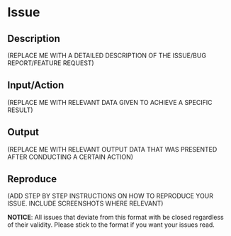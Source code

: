 # Issue

## Description
(REPLACE ME WITH A DETAILED DESCRIPTION OF THE ISSUE/BUG REPORT/FEATURE REQUEST)

## Input/Action
(REPLACE ME WITH RELEVANT DATA GIVEN TO ACHIEVE A SPECIFIC RESULT)


## Output
(REPLACE ME WITH RELEVANT OUTPUT DATA THAT WAS PRESENTED AFTER CONDUCTING A CERTAIN ACTION)


## Reproduce
(ADD STEP BY STEP INSTRUCTIONS ON HOW TO REPRODUCE YOUR ISSUE. INCLUDE SCREENSHOTS WHERE RELEVANT)


**NOTICE**: All issues that deviate from this format with be closed regardless of their validity. Please stick to the format if you want your issues read.